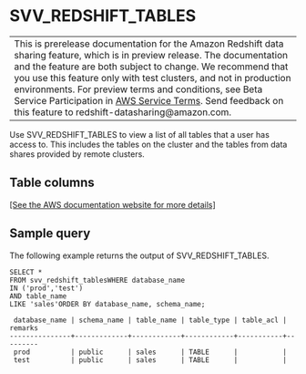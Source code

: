 # SVV\_REDSHIFT\_TABLES<a name="r_SVV_REDSHIFT_TABLES"></a>


|  | 
| --- |
| This is prerelease documentation for the Amazon Redshift data sharing feature, which is in preview release\. The documentation and the feature are both subject to change\. We recommend that you use this feature only with test clusters, and not in production environments\. For preview terms and conditions, see Beta Service Participation in [AWS Service Terms](https://aws.amazon.com/service-terms/)\. Send feedback on this feature to redshift\-datasharing@amazon\.com\.   | 

Use SVV\_REDSHIFT\_TABLES to view a list of all tables that a user has access to\. This includes the tables on the cluster and the tables from data shares provided by remote clusters\.

## Table columns<a name="r_SVV_REDSHIFT_TABLES-table-columns"></a>

[\[See the AWS documentation website for more details\]](http://docs.aws.amazon.com/redshift/latest/dg/r_SVV_REDSHIFT_TABLES.html)

## Sample query<a name="r_SVV_REDSHIFT_TABLES-sample-query"></a>

The following example returns the output of SVV\_REDSHIFT\_TABLES\.

```
SELECT *
FROM svv_redshift_tablesWHERE database_name 
IN ('prod','test')
AND table_name 
LIKE 'sales'ORDER BY database_name, schema_name;

 database_name | schema_name | table_name | table_type | table_acl | remarks
---------------+-------------+------------+------------+-----------+---------
 prod          | public      | sales      | TABLE      |           |
 test          | public      | sales      | TABLE      |           |
```